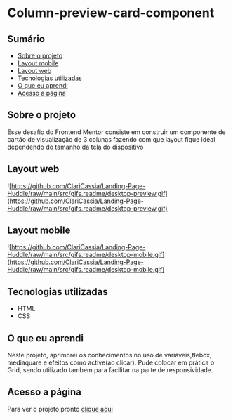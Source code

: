 # Column-preview-card-component

## **Sumário**

- [Sobre o projeto](https://github.com/ClariCassia/Landing-Page-Huddle#sobreoprojeto)
- [Layout mobile](https://github.com/ClariCassia/Landing-Page-Huddle#layout-mobile)
- [Layout web](https://github.com/ClariCassia/Landing-Page-Huddle#layout-web)
- [Tecnologias utilizadas](https://github.com/ClariCassia/Landing-Page-Huddle#tecnologias-utilizadas)
- [O que eu aprendi](https://github.com/ClariCassia/Landing-Page-Huddle#o-que-eu-aprendi)
- [Acesso a página](https://github.com/ClariCassia/Landing-Page-Huddle#acesso-a-p%C3%A1gina)

## **Sobre o projeto**

Esse desafio do Frontend Mentor consiste em construir um componente de cartão de visualização de 3 colunas fazendo com que layout fique ideal dependendo do tamanho da tela do dispositivo

## **Layout web**

![https://github.com/ClariCassia/Landing-Page-Huddle/raw/main/src/gifs.readme/desktop-preview.gif](https://github.com/ClariCassia/Landing-Page-Huddle/raw/main/src/gifs.readme/desktop-preview.gif)

## **Layout mobile**

![https://github.com/ClariCassia/Landing-Page-Huddle/raw/main/src/gifs.readme/desktop-mobile.gif](https://github.com/ClariCassia/Landing-Page-Huddle/raw/main/src/gifs.readme/desktop-mobile.gif)

## **Tecnologias utilizadas**

- HTML
- CSS

## **O que eu aprendi**

Neste projeto, aprimorei os conhecimentos no uso de variáveis,flebox, mediaquare e efeitos como active(ao clicar). Pude colocar em prática o Grid, sendo utilizado tambem para facilitar na parte de responsividade.

## **Acesso a página**

Para ver o projeto pronto [clique aqui](https://claricassia.github.io/Landing-Page-Huddle/)
